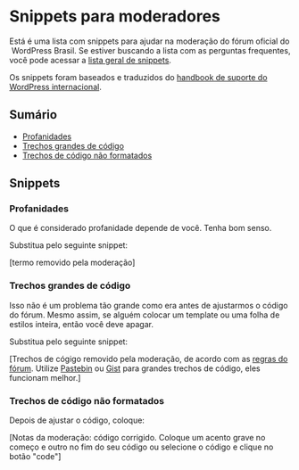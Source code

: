 # Snippets para moderadores

Está é uma lista com snippets para ajudar na moderação do fórum oficial do WordPress Brasil. Se estiver buscando a lista com as perguntas frequentes, você pode acessar a [lista geral de snippets](https://github.com/wpbrasil/forum-tools/blob/master/snippets.md).

Os snippets foram baseados e traduzidos do [handbook de suporte do WordPress internacional](https://make.wordpress.org/support/handbook/contributing-to-the-wordpress-forums/stock-answers/).


## Sumário

* [Profanidades](#profanidades)
* [Trechos grandes de código](#trechos-grandes-de-código)
* [Trechos de código não formatados](#trechos-de-código-não-formatados)

## Snippets

### Profanidades

O que é considerado profanidade depende de você. Tenha bom senso.

Substitua pelo seguinte snippet:

[termo removido pela moderação]

### Trechos grandes de código

Isso não é um problema tão grande como era antes de ajustarmos o código do fórum. Mesmo assim, se alguém colocar um template ou uma folha de estilos inteira, então você deve apagar.

Substitua pelo seguinte snippet:

[Trechos de cógigo removido pela moderação, de acordo com as <a href="https://br.wordpress.org/support/boas-vindas/">regras do fórum</a>. Utilize <a href="https://pastebin.com/">Pastebin</a> ou <a href="https://gist.github.com/">Gist</a> para grandes trechos de código, eles funcionam melhor.]

### Trechos de código não formatados

Depois de ajustar o código, coloque:

[Notas da moderação: código corrigido. Coloque um acento grave no começo e outro no fim do seu código ou selecione o código e clique no botão "code"]
